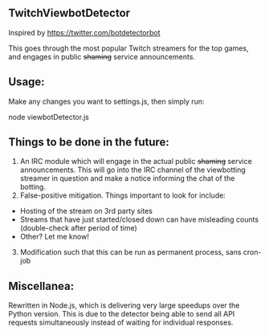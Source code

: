 ## TwitchViewbotDetector

Inspired by https://twitter.com/botdetectorbot

This goes through the most popular Twitch streamers for the top games, and engages in public ~~shaming~~ service announcements.

## Usage:

Make any changes you want to settings.js, then simply run: 

node viewbotDetector.js

## Things to be done in the future:

1. An IRC module which will engage in the actual public ~~shaming~~ service announcements. This will go into the IRC channel of the viewbotting streamer in question and make a notice informing the chat of the botting.
2. False-positive mitigation. Things important to look for include:
  * Hosting of the stream on 3rd party sites
  * Streams that have just started/closed down can have misleading counts (double-check after period of time)
  * Other? Let me know!
3. Modification such that this can be run as permanent process, sans cron-job

## Miscellanea:

Rewritten in Node.js, which is delivering very large speedups over the Python version. This is due to the detector being able to send all API requests simultaneously instead of waiting for individual responses. 

